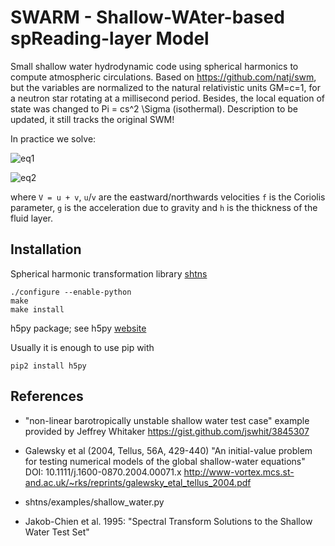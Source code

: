 # SWARM - Shallow-WAter-based spReading-layer Model

Small shallow water hydrodynamic code using spherical harmonics to compute
atmospheric circulations. Based on https://github.com/natj/swm, but the
variables are normalized to the natural relativistic units GM=c=1, for a
neutron star rotating at a millisecond period. Besides, the local equation of
state was changed to Pi = cs^2 \Sigma (isothermal). Description to be updated,
it still tracks the original SWM!

In practice we solve:

![eq1](https://latex.codecogs.com/gif.latex?\frac{d&space;\vec{V}}{dt}&space;=&space;-f&space;\vec{k}&space;\times&space;\vec{V}&space;-&space;g&space;\nabla&space;h&space;&plus;&space;\nu&space;\nabla^2&space;\vec{V})

![eq2](https://latex.codecogs.com/gif.latex?\frac{d&space;h}{dt}&space;=&space;-h&space;\nabla&space;\cdot&space;\vec{V}&space;&plus;&space;\nu&space;\nabla^2&space;h)

where `V = u + v`, `u`/`v` are the eastward/northwards velocities `f` is the Coriolis parameter, `g` is the acceleration due to gravity and `h` is the thickness of the fluid layer.


## Installation

Spherical harmonic transformation library [shtns](https://bitbucket.org/nschaeff/shtns)

```
./configure --enable-python
make
make install
```

h5py package; see h5py [website](http://docs.h5py.org/en/latest/index.html)

Usually it is enough to use pip with
```
pip2 install h5py
```



## References

*  "non-linear barotropically unstable shallow water test case"
  example provided by Jeffrey Whitaker
  https://gist.github.com/jswhit/3845307

*  Galewsky et al (2004, Tellus, 56A, 429-440)
  "An initial-value problem for testing numerical models of the global
  shallow-water equations" DOI: 10.1111/j.1600-0870.2004.00071.x
  http://www-vortex.mcs.st-and.ac.uk/~rks/reprints/galewsky_etal_tellus_2004.pdf
  
*  shtns/examples/shallow_water.py

*  Jakob-Chien et al. 1995:
  "Spectral Transform Solutions to the Shallow Water Test Set"

